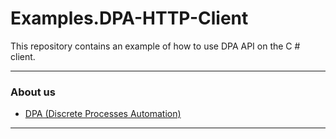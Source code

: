 # Examples.DPA-HTTP-Client

This repository contains an example of how to use DPA API on the C # client.

---
### About us

* [DPA (Discrete Processes Automation)](https://dpa-xt.com)

---
